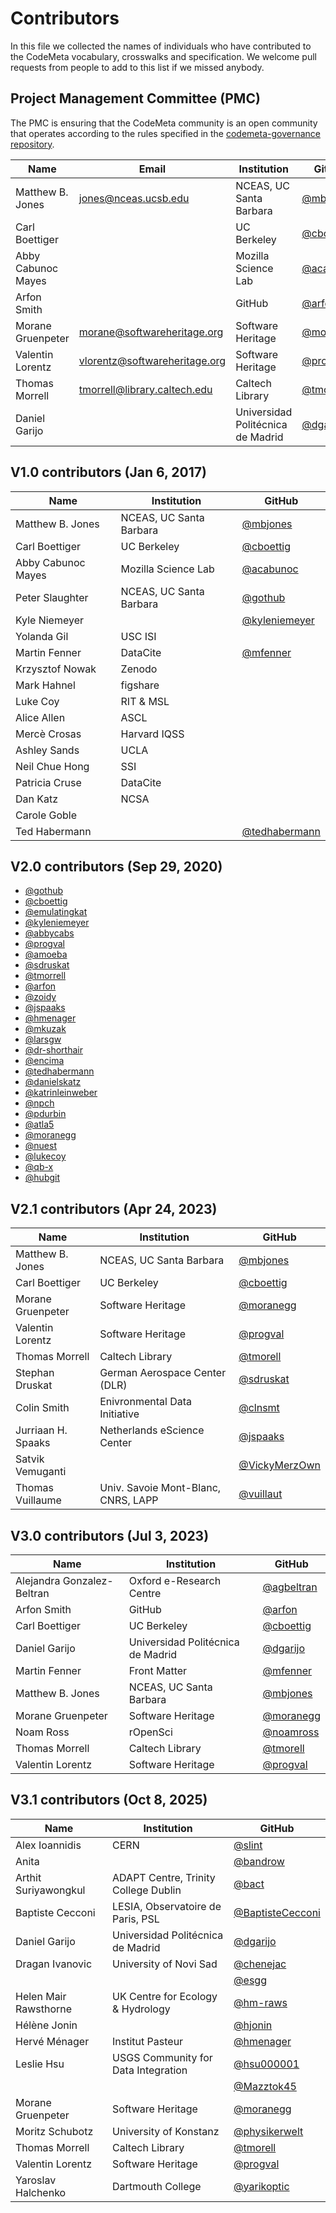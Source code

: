 # Contributors

In this file we collected the names of individuals who have contributed to the
CodeMeta vocabulary, crosswalks and specification. We welcome pull requests
from people to add to this list if we missed anybody.

## Project Management Committee (PMC)

The PMC is ensuring that the CodeMeta community is an open community that
operates according to the rules specified in the
[codemeta-governance repository](https://github.com/codemeta/governance).

| Name             | Email                | Institution             | GitHub  |
|------------------|----------------------|-------------------------| --------|
| Matthew B. Jones | jones@nceas.ucsb.edu | NCEAS, UC Santa Barbara | [@mbjones](https://github.com/mbjones) |
| Carl Boettiger | | UC Berkeley | [@cboettig](https://github.com/cboettig) |
| Abby Cabunoc Mayes | | Mozilla Science Lab | [@acabunoc](https://github.com/acabunoc) |
| Arfon Smith | | GitHub | [@arfon](https://github.com/arfon) |
| Morane Gruenpeter | morane@softwareheritage.org | Software Heritage | [@moranegg](https://github.com/moranegg) |
| Valentin Lorentz | vlorentz@softwareheritage.org | Software Heritage | [@progval](https://github.com/progval) |
| Thomas Morrell | tmorrell@library.caltech.edu | Caltech Library | [@tmorell](https://github.com/tmorrell) |
| Daniel Garijo | | Universidad Politécnica de Madrid | [@dgarijo](https://github.com/dgarijo) |

## V1.0 contributors (Jan 6, 2017)

| Name             | Institution             | GitHub  |
|------------------|-------------------------| --------|
| Matthew B. Jones | NCEAS, UC Santa Barbara | [@mbjones](https://github.com/mbjones) |
| Carl Boettiger | UC Berkeley | [@cboettig](https://github.com/cboettig) |
| Abby Cabunoc Mayes | Mozilla Science Lab | [@acabunoc](https://github.com/acabunoc) |
| Peter Slaughter  | NCEAS, UC Santa Barbara | [@gothub](https://github.com/gothub) |
| Kyle Niemeyer | | [@kyleniemeyer](https://github.com/kyleniemeyer) |
| Yolanda Gil | USC ISI | |
| Martin Fenner | DataCite | [@mfenner](https://github.com/mfenner) |
| Krzysztof Nowak | Zenodo | |
| Mark Hahnel | figshare | |
| Luke Coy | RIT & MSL | |
| Alice Allen | ASCL | |
| Mercè Crosas | Harvard IQSS | |
| Ashley Sands | UCLA | |
| Neil Chue Hong | SSI | |
| Patricia Cruse | DataCite | |
| Dan Katz | NCSA | |
| Carole Goble | | |
| Ted Habermann | | [@tedhabermann](https://github.com/tedhabermann) |

## V2.0 contributors (Sep 29, 2020)

- [@gothub](https://github.com/gothub)
- [@cboettig](https://github.com/cboettig)
- [@emulatingkat](https://github.com/emulatingkat)
- [@kyleniemeyer](https://github.com/kyleniemeyer)
- [@abbycabs](https://github.com/abbycabs)
- [@progval](https://github.com/progval)
- [@amoeba](https://github.com/amoeba)
- [@sdruskat](https://github.com/sdruskat)
- [@tmorrell](https://github.com/tmorrell)
- [@arfon](https://github.com/arfon)
- [@zoidy](https://github.com/zoidy)
- [@jspaaks](https://github.com/jspaaks)
- [@hmenager](https://github.com/hmenager)
- [@mkuzak](https://github.com/mkuzak)
- [@larsgw](https://github.com/larsgw)
- [@dr-shorthair](https://github.com/dr-shorthair)
- [@encima](https://github.com/encima)
- [@tedhabermann](https://github.com/tedhabermann)
- [@danielskatz](https://github.com/danielskatz)
- [@katrinleinweber](https://github.com/katrinleinweber)
- [@npch](https://github.com/npch)
- [@pdurbin](https://github.com/pdurbin)
- [@atla5](https://github.com/atla5)
- [@moranegg](https://github.com/moranegg)
- [@nuest](https://github.com/nuest)
- [@lukecoy](https://github.com/lukecoy)
- [@qb-x](https://github.com/qb-x)
- [@hubgit](https://github.com/hubgit)

## V2.1 contributors (Apr 24, 2023)

| Name             | Institution             | GitHub  |
|------------------|-------------------------| --------|
| Matthew B. Jones | NCEAS, UC Santa Barbara | [@mbjones](https://github.com/mbjones) |
| Carl Boettiger | UC Berkeley | [@cboettig](https://github.com/cboettig) |
| Morane Gruenpeter | Software Heritage | [@moranegg](https://github.com/moranegg) |
| Valentin Lorentz | Software Heritage | [@progval](https://github.com/progval) |
| Thomas Morrell | Caltech Library | [@tmorell](https://github.com/tmorrell) |
| Stephan Druskat | German Aerospace Center (DLR) | [@sdruskat](https://github.com/sdruskat) |
| Colin Smith | Enivronmental Data Initiative | [@clnsmt](https://github.com/clnsmth) |
| Jurriaan H. Spaaks | Netherlands eScience Center | [@jspaaks](https://github.com/jspaaks) |
| Satvik Vemuganti | | [@VickyMerzOwn](https://github.com/VickyMerzOwn) |
| Thomas Vuillaume | Univ. Savoie Mont-Blanc, CNRS, LAPP | [@vuillaut](https://github.com/vuillaut) |

## V3.0 contributors (Jul 3, 2023)

| Name             | Institution             | GitHub  |
|------------------|-------------------------| --------|
| Alejandra Gonzalez-Beltran | Oxford e-Research Centre | [@agbeltran](https://github.com/agbeltran) |
| Arfon Smith | GitHub | [@arfon](https://github.com/arfon) |
| Carl Boettiger | UC Berkeley | [@cboettig](https://github.com/cboettig) |
| Daniel Garijo | Universidad Politécnica de Madrid | [@dgarijo](https://github.com/dgarijo) |
| Martin Fenner | Front Matter | [@mfenner](https://github.com/mfenner)
| Matthew B. Jones | NCEAS, UC Santa Barbara | [@mbjones](https://github.com/mbjones) |
| Morane Gruenpeter | Software Heritage | [@moranegg](https://github.com/moranegg) |
| Noam Ross | rOpenSci | [@noamross](https://github.com/noamross) |
| Thomas Morrell | Caltech Library | [@tmorell](https://github.com/tmorrell) |
| Valentin Lorentz | Software Heritage | [@progval](https://github.com/progval) |

## V3.1 contributors (Oct 8, 2025)

| Name             | Institution             | GitHub  |
|------------------|-------------------------| --------|
| Alex Ioannidis | CERN | [@slint](https://github.com/slint) |
| Anita | | [@bandrow](https://github.com/bandrow) |
| Arthit Suriyawongkul | ADAPT Centre, Trinity College Dublin | [@bact](https://github.com) |
| Baptiste Cecconi | LESIA, Observatoire de Paris, PSL | [@BaptisteCecconi](https://github.com/BaptisteCecconi) |
| Daniel Garijo | Universidad Politécnica de Madrid | [@dgarijo](https://github.com/dgarijo) |
| Dragan Ivanovic | University of Novi Sad | [@chenejac](https://github.com/chenejac) |
| | | [@esgg](https://github.com/esgg) |
| Helen Mair Rawsthorne | UK Centre for Ecology & Hydrology | [@hm-raws](https://github.com/hm-raws) |
| Hélène Jonin | | [@hjonin](https://github.com/hjonin) |
| Hervé Ménager | Institut Pasteur | [@hmenager](https://github.com/hmenager) |
| Leslie Hsu | USGS Community for Data Integration | [@hsu000001](https://github.com/hsu000001) |
| | | [@Mazztok45](https://github.com/Mazztok45) |
| Morane Gruenpeter | Software Heritage | [@moranegg](https://github.com/moranegg) |
| Moritz Schubotz | University of Konstanz | [@physikerwelt](https://github.com/physikerwelt) |
| Thomas Morrell | Caltech Library | [@tmorell](https://github.com/tmorrell) |
| Valentin Lorentz | Software Heritage | [@progval](https://github.com/progval) |
| Yaroslav Halchenko | Dartmouth College | [@yarikoptic](https://github.com/yarikoptic) |
